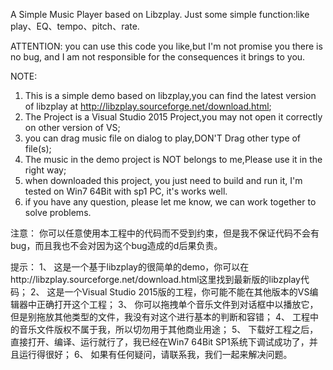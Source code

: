 A Simple Music Player based on Libzplay.
Just some simple function:like play、EQ、tempo、pitch、rate.

ATTENTION:
you can use this code you like,but I'm not promise you there is no bug, and I am not responsible for the consequences it brings to you.

NOTE:
1. This is a simple demo based on libzplay,you can find the latest version of libzplay at http://libzplay.sourceforge.net/download.html;
2. The Project is a Visual Studio 2015 Project,you may not open it correctly on other version of VS;
3. you can drag music file on dialog to play,DON'T Drag other type of file(s);
4. The music in the demo project is NOT belongs to me,Please use it in the right way;
5. when downloaded this project, you just need to build and run it, I'm tested on Win7 64Bit with sp1 PC, it's works well.
6. if you have any question, please let me know, we can work together to solve problems.


注意：
你可以任意使用本工程中的代码而不受到约束，但是我不保证代码不会有bug，而且我也不会对因为这个bug造成的d后果负责。

提示：
1、 这是一个基于libzplay的很简单的demo，你可以在http://libzplay.sourceforge.net/download.html这里找到最新版的libzplay代码；
2、 这是一个Visual Studio 2015版的工程，你可能不能在其他版本的VS编辑器中正确打开这个工程；
3、 你可以拖拽单个音乐文件到对话框中以播放它，但是别拖放其他类型的文件，我没有对这个进行基本的判断和容错；
4、 工程中的音乐文件版权不属于我，所以切勿用于其他商业用途；
5、 下载好工程之后，直接打开、编译、运行就行了，我已经在Win7 64Bit SP1系统下调试成功了，并且运行得很好；
6、 如果有任何疑问，请联系我，我们一起来解决问题。